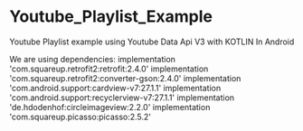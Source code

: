 # Youtube_Playlist_Example
Youtube Playlist example using Youtube Data Api V3 with KOTLIN In Android


We are using dependencies:
    implementation 'com.squareup.retrofit2:retrofit:2.4.0'
    implementation 'com.squareup.retrofit2:converter-gson:2.4.0'
    implementation 'com.android.support:cardview-v7:27.1.1'
    implementation 'com.android.support:recyclerview-v7:27.1.1'
    implementation 'de.hdodenhof:circleimageview:2.2.0'
    implementation 'com.squareup.picasso:picasso:2.5.2'
